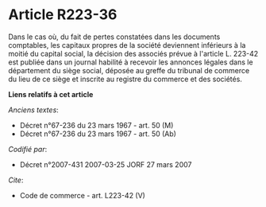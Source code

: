 # Article R223-36

Dans le cas où, du fait de pertes constatées dans les documents comptables, les capitaux propres de la société deviennent
inférieurs à la moitié du capital social, la décision des associés prévue à l'article L. 223-42 est publiée dans un journal
habilité à recevoir les annonces légales dans le département du siège social, déposée au greffe du tribunal de commerce du
lieu de ce siège et inscrite au registre du commerce et des sociétés.

**Liens relatifs à cet article**

_Anciens textes_:

  - Décret n°67-236 du 23 mars 1967 - art. 50 (M)
  - Décret n°67-236 du 23 mars 1967 - art. 50 (Ab)

_Codifié par_:

  - Décret n°2007-431 2007-03-25 JORF 27 mars 2007

_Cite_:

  - Code de commerce - art. L223-42 (V)
